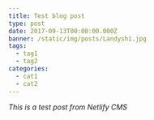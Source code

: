 ```yaml
---
title: Test blog post
type: post
date: 2017-09-13T00:00:00.000Z
banner: /static/img/posts/Landyshi.jpg
tags:
  - tag1
  - tag2
categories:
  - cat1
  - cat2
---
```

*This is a test post from Netlify CMS*
